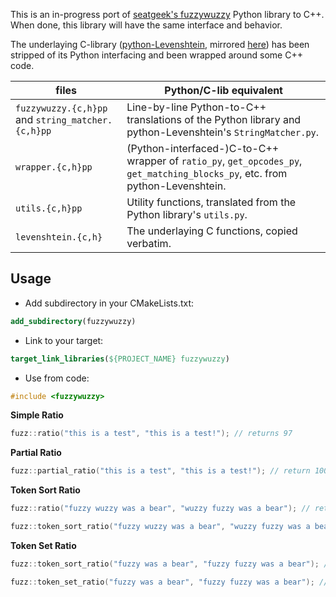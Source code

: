 This is an in-progress port of [seatgeek's fuzzywuzzy](https://github.com/seatgeek/fuzzywuzzy/) Python library to C++.
When done, this library will have the same interface and behavior.

The underlaying C-library ([python-Levenshtein](https://github.com/miohtama/python-Levenshtein), mirrored [here](https://github.com/Tmplt/python-Levenshtein)) has been stripped of its Python interfacing
and been wrapped around some C++ code.

| files | Python/C-lib equivalent |
| ----- | ----------------------- |
| `fuzzywuzzy.{c,h}pp` and `string_matcher.{c,h}pp` | Line-by-line Python-to-C++ translations of the Python library and python-Levenshtein's `StringMatcher.py`. |
| `wrapper.{c,h}pp` | (Python-interfaced-)C-to-C++ wrapper of `ratio_py`, `get_opcodes_py`, `get_matching_blocks_py`, etc. from python-Levenshtein. |
| `utils.{c,h}pp` | Utility functions, translated from the Python library's `utils.py`. |
| `levenshtein.{c,h}` | The underlaying C functions, copied verbatim. |

Usage
-----
- Add subdirectory in your CMakeLists.txt:
```cmake
add_subdirectory(fuzzywuzzy)
```
- Link to your target:
```cmake
target_link_libraries(${PROJECT_NAME} fuzzywuzzy)
```
- Use from code:

```cpp
#include <fuzzywuzzy>
```

**Simple Ratio**
```cpp
fuzz::ratio("this is a test", "this is a test!"); // returns 97
```

**Partial Ratio**
```cpp
fuzz::partial_ratio("this is a test", "this is a test!"); // return 100
```

**Token Sort Ratio**
```cpp
fuzz::ratio("fuzzy wuzzy was a bear", "wuzzy fuzzy was a bear"); // returns 91

fuzz::token_sort_ratio("fuzzy wuzzy was a bear", "wuzzy fuzzy was a bear"); // returns 100
```

**Token Set Ratio**
```cpp
fuzz::token_sort_ratio("fuzzy was a bear", "fuzzy fuzzy was a bear"); // returns 83 (this should be 84)

fuzz::token_set_ratio("fuzzy was a bear", "fuzzy fuzzy was a bear"); // returns 100
```
